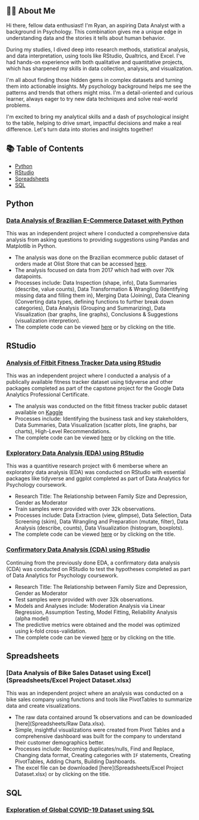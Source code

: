 ## 👨‍💼 About Me
Hi there, fellow data enthusiast! I'm Ryan, an aspiring Data Analyst with a background in Psychology. This combination gives me a unique edge in understanding data and the stories it tells about human behavior.

During my studies, I dived deep into research methods, statistical analysis, and data interpretation, using tools like RStudio, Qualtrics, and Excel. I've had hands-on experience with both qualitative and quantitative projects, which has sharpened my skills in data collection, analysis, and visualization.

I'm all about finding those hidden gems in complex datasets and turning them into actionable insights. My psychology background helps me see the patterns and trends that others might miss. I'm a detail-oriented and curious learner, always eager to try new data techniques and solve real-world problems.

I'm excited to bring my analytical skills and a dash of psychological insight to the table, helping to drive smart, impactful decisions and make a real difference. Let's turn data into stories and insights together!

## 📚 Table of Contents
- [Python](#python)
- [RStudio](#rstudio)
- [Spreadsheets](#spreadsheets)
- [SQL](#sql)

## Python
### [Data Analysis of Brazilian E-Commerce Dataset with Python](https://colab.research.google.com/drive/1tl5_W9UquLwBI2cOb1xKGSsOblcCQ7Ax?usp=sharing)
This was an independent project where I conducted a comprehensive data analysis from asking questions to providing suggestions using Pandas and Matplotlib in Python. 
* The analysis was done on the Brazilian ecommerce public dataset of orders made at Olist Store that can be accessed [here](https://www.kaggle.com/datasets/olistbr/brazilian-ecommerce/data?select=olist_order_items_dataset.csv).
* The analysis focused on data from 2017 which had with over 70k datapoints.
* Processes include: Data Inspection (shape, info), Data Summaries (describe, value counts), Data Transformation & Wrangling (Identifying missing data and filling them in), Merging Data (Joining), Data Cleaning (Converting data types, defining functions to further break down categories), Data Analysis (Grouping and Summarizing), Data Visualization (bar graphs, line graphs), Conclusions & Suggestions (visualization interpretion).
* The complete code can be viewed [here](https://colab.research.google.com/drive/1tl5_W9UquLwBI2cOb1xKGSsOblcCQ7Ax?usp=sharing) or by clicking on the title.

## RStudio
### [Analysis of Fitbit Fitness Tracker Data using RStudio](RStudio/capstone_project.html)
This was an independent project where I conducted a analysis of a publically available fitness tracker dataset using tidyverse and other packages completed as part of the capstone project for the Google Data Analytics Professional Certificate.
* The analysis was conducted on the fitbit fitness tracker public dataset available on [Kaggle](https://www.kaggle.com/datasets/arashnic/fitbit/data)
* Processes include: Identifying the business task and key stakeholders, Data Summaries, Data Visualization (scatter plots, line graphs, bar charts), High-Level Recommendations.
* The complete code can be viewed [here](RStudio/capstone_project.html) or by clicking on the title.

### [Exploratory Data Analysis (EDA) using RStudio](RStudio/EDA_with_Rstudio.html)
This was a quantitive research project with 6 memberse where an exploratory data analysis (EDA) was conducted on RStudio with essential packages like tidyverse and ggplot completed as part of Data Analytics for Psychology coursework.
* Research Title: The Relationship between Family Size and Depression, Gender as Moderator
* Train samples were provided with over 32k observations.
* Processes include: Data Extraction (view, glimpse), Data Selection, Data Screening (skim), Data Wrangling and Preparation (mutate, filter), Data Analysis (describe, counts), Data Visualization (histogram, boxplots).
* The complete code can be viewed [here](RStudio/EDA_with_Rstudio.html) or by clicking on the title.

### [Confirmatory Data Analysis (CDA) using RStudio](RStudio/CDA_with_RStudio.html)
Continuing from the previously done EDA, a confirmatory data analysis (CDA) was conducted on RStudio to test the hypotheses completed as part of Data Analytics for Psychology coursework.
* Research Title: The Relationship between Family Size and Depression, Gender as Moderator
* Test samples were provided with over 32k observations.
* Models and Analyses include: Moderation Analysis via Linear Regression, Assumption Testing, Model Fitting, Reliability Analysis (alpha model)
* The predictive metrics were obtained and the model was optimized using k-fold cross-validation.
* The complete code can be viewed [here](RStudio/CDA_with_RStudio.html) or by clicking on the title.

## Spreadsheets
### [Data Analysis of Bike Sales Dataset using Excel](Spreadsheets/Excel Project Dataset.xlsx)
This was an independent project where an analysis was conducted on a bike sales company using functions and tools like PivotTables to summarize data and create visualizations.
* The raw data contained around 1k observations and can be downloaded [here](Spreadsheets/Raw Data.xlsx).
* Simple, insightful visualizations were created from Pivot Tables and a comprehensive dashboard was built for the company to understand their customer demographics better.
* Processes include: Recoming duplicates/nulls, Find and Replace, Changing data format, Creating categories with `IF` statements, Creating PivotTables, Adding Charts, Building Dashboards.
* The excel file can be downloaded [here](Spreadsheets/Excel Project Dataset.xlsx) or by clicking on the title.

## SQL
### [Exploration of Global COVID-19 Dataset using SQL](SQL/SQLDataExploration.md)

